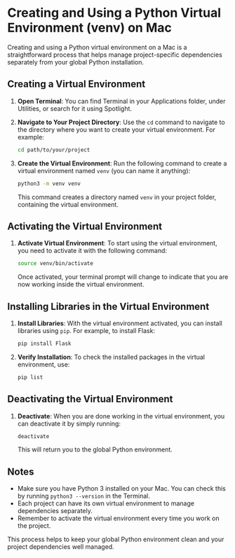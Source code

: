 # Creating and Using a Python Virtual Environment (venv) on Mac

Creating and using a Python virtual environment on a Mac is a straightforward process that helps manage project-specific dependencies separately from your global Python installation. 

## Creating a Virtual Environment

1. **Open Terminal**: You can find Terminal in your Applications folder, under Utilities, or search for it using Spotlight.

2. **Navigate to Your Project Directory**: Use the `cd` command to navigate to the directory where you want to create your virtual environment. For example:
   ```bash
   cd path/to/your/project
   ```

3. **Create the Virtual Environment**: Run the following command to create a virtual environment named `venv` (you can name it anything):
   ```bash
   python3 -m venv venv
   ```
   This command creates a directory named `venv` in your project folder, containing the virtual environment.

## Activating the Virtual Environment

1. **Activate Virtual Environment**: To start using the virtual environment, you need to activate it with the following command:
   ```bash
   source venv/bin/activate
   ```
   Once activated, your terminal prompt will change to indicate that you are now working inside the virtual environment.

## Installing Libraries in the Virtual Environment

1. **Install Libraries**: With the virtual environment activated, you can install libraries using `pip`. For example, to install Flask:
   ```bash
   pip install Flask
   ```

2. **Verify Installation**: To check the installed packages in the virtual environment, use:
   ```bash
   pip list
   ```

## Deactivating the Virtual Environment

1. **Deactivate**: When you are done working in the virtual environment, you can deactivate it by simply running:
   ```bash
   deactivate
   ```
   This will return you to the global Python environment.

## Notes

- Make sure you have Python 3 installed on your Mac. You can check this by running `python3 --version` in the Terminal.
- Each project can have its own virtual environment to manage dependencies separately.
- Remember to activate the virtual environment every time you work on the project.

This process helps to keep your global Python environment clean and your project dependencies well managed.
